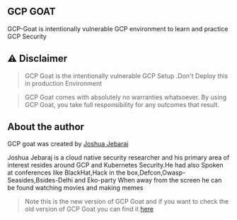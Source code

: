 ## GCP GOAT

GCP-Goat is intentionally vulnerable GCP environment to learn and practice GCP Security





## ⚠️ Disclaimer

> GCP Goat is the intentionally vulnerable GCP Setup .Don't Deploy this in production Environment 


> GCP Goat comes with absolutely no warranties whatsoever. By using GCP Goat, you take full responsibility for any  outcomes that result.

## About the author

GCP goat was created by [Joshua Jebaraj](https://www.joshuajebaraj.com/)

Joshua Jebaraj is a cloud native security researcher and his primary area of interest resides around GCP and Kubernetes Security.He had also Spoken at conferences like BlackHat,Hack in the box,Defcon,Owasp-Seasides,Bsides-Delhi and Eko-party When away from the screen he can be found watching movies and making memes


> Note this is the new version of GCP Goat and if you want to check the old version of GCP Goat you can find it [here](TBD)